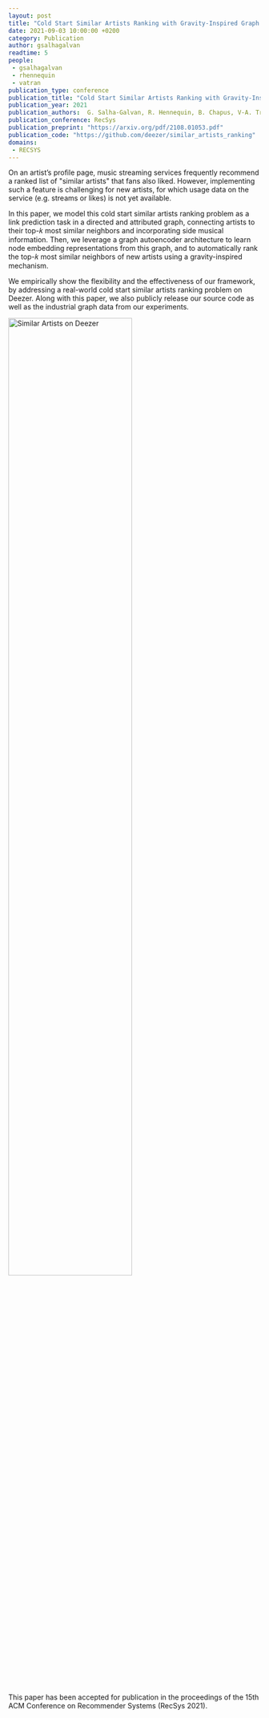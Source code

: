 ```yaml
---
layout: post
title: "Cold Start Similar Artists Ranking with Gravity-Inspired Graph Autoencoders"
date: 2021-09-03 10:00:00 +0200
category: Publication
author: gsalhagalvan
readtime: 5
people:
 - gsalhagalvan
 - rhennequin
 - vatran
publication_type: conference
publication_title: "Cold Start Similar Artists Ranking with Gravity-Inspired Graph Autoencoders"
publication_year: 2021
publication_authors:  G. Salha-Galvan, R. Hennequin, B. Chapus, V-A. Tran, M. Vazirgiannis
publication_conference: RecSys
publication_preprint: "https://arxiv.org/pdf/2108.01053.pdf"
publication_code: "https://github.com/deezer/similar_artists_ranking"
domains: 
 - RECSYS
---
```


On an artist’s profile page, music streaming services frequently recommend a ranked list of "similar artists" that fans also liked.
However, implementing such a feature is challenging for new artists, for which usage data on the service (e.g. streams or likes) is not
yet available.

In this paper, we model this cold start similar artists ranking problem as a link prediction task in a directed and attributed
graph, connecting artists to their top-𝑘 most similar neighbors and incorporating side musical information. Then, we leverage a
graph autoencoder architecture to learn node embedding representations from this graph, and to automatically rank the top-𝑘 most
similar neighbors of new artists using a gravity-inspired mechanism.

We empirically show the flexibility and the effectiveness of our framework, by addressing a real-world cold start similar artists ranking problem on Deezer.
Along with this paper, we also publicly release our source code as well as the industrial graph data from our experiments.

<div class="publication-illustration">
    <img
        style="width: 70%;"
        src="{{ '/static/images/publis/salhagalvan21recsys/image.png' | prepend: site.url }}"
        alt="Similar Artists on Deezer"/>
</div>

This paper has been accepted for publication in the proceedings of the 15th ACM Conference on Recommender Systems (RecSys 2021).

